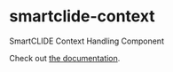 # smartclide-context

SmartCLIDE Context Handling Component

Check out [the documentation](docs/index.md).
